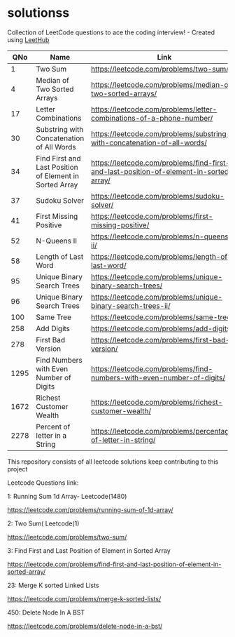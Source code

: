 # solutionss

Collection of LeetCode questions to ace the coding interview! - Created using [LeetHub](https://github.com/QasimWani/LeetHub)

| QNo  | Name                                                    | Link                                                                                   |
| ---- | ------------------------------------------------------- | -------------------------------------------------------------------------------------- |
| 1    | Two Sum                                                 | https://leetcode.com/problems/two-sum/                                                 |
| 4    | Median of Two Sorted Arrays                             | https://leetcode.com/problems/median-of-two-sorted-arrays/                             |
| 17   | Letter Combinations                                     | https://leetcode.com/problems/letter-combinations-of-a-phone-number/                   |
| 30   | Substring with Concatenation of All Words               | https://leetcode.com/problems/substring-with-concatenation-of-all-words/               |
| 34   | Find First and Last Position of Element in Sorted Array | https://leetcode.com/problems/find-first-and-last-position-of-element-in-sorted-array/ |
| 37   | Sudoku Solver                                           | https://leetcode.com/problems/sudoku-solver/                                           |
| 41   | First Missing Positive                                  | https://leetcode.com/problems/first-missing-positive/                                  |
| 52   | N-Queens II                                             | https://leetcode.com/problems/n-queens-ii/                                             |
| 58   | Length of Last Word                                     | https://leetcode.com/problems/length-of-last-word/                                     |
| 95   | Unique Binary Search Trees                              | https://leetcode.com/problems/unique-binary-search-trees/                              |
| 96   | Unique Binary Search Trees                              | https://leetcode.com/problems/unique-binary-search-trees-ii/                           |
| 100  | Same Tree                                               | https://leetcode.com/problems/same-tree/                                               |
| 258  | Add Digits                                              | https://leetcode.com/problems/add-digits/                                              |
| 278  | First Bad Version                                       | https://leetcode.com/problems/first-bad-version/                                       |
| 1295 | Find Numbers with Even Number of Digits                 | https://leetcode.com/problems/find-numbers-with-even-number-of-digits/                 |
| 1672 | Richest Customer Wealth                                 | https://leetcode.com/problems/richest-customer-wealth/                                 |
| 2278 | Percent of letter in a String                           | https://leetcode.com/problems/percentage-of-letter-in-string/                          |

This repository consists of all leetcode solutions keep contributing to this project

Leetcode Questions link:

1: Running Sum 1d Array- Leetcode(1480)

https://leetcode.com/problems/running-sum-of-1d-array/

2: Two Sum( Leetcode(1)

https://leetcode.com/problems/two-sum/

3: Find First and Last Position of Element in Sorted Array

https://leetcode.com/problems/find-first-and-last-position-of-element-in-sorted-array/

23: Merge K sorted Linked Lists

https://leetcode.com/problems/merge-k-sorted-lists/

450: Delete Node In A BST

https://leetcode.com/problems/delete-node-in-a-bst/

